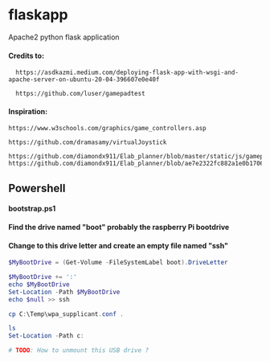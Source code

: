 # flaskapp
Apache2 python flask application



#### Credits to:
```
  https://asdkazmi.medium.com/deploying-flask-app-with-wsgi-and-apache-server-on-ubuntu-20-04-396607e0e40f
  
  https://github.com/luser/gamepadtest
```

#### Inspiration:
```
https://www.w3schools.com/graphics/game_controllers.asp

https://github.com/dramasamy/virtualJoystick

https://github.com/diamondx911/Elab_planner/blob/master/static/js/gamepad.js
https://github.com/diamondx911/Elab_planner/blob/ae7e2322fc882a1e0b170619d0d813f1e1fafc0f/hello.py
```




## Powershell


#### bootstrap.ps1

#### Find the drive named "boot" probably the raspberry Pi bootdrive
#### Change to this drive letter and create an empty file named "ssh"

```powershell
$MyBootDrive = (Get-Volume -FileSystemLabel boot).DriveLetter

$MyBootDrive += ':'
echo $MyBootDrive
Set-Location -Path $MyBootDrive
echo $null >> ssh

cp C:\Temp\wpa_supplicant.conf .

ls
Set-Location -Path c:

# TODO: How to unmount this USB drive ?
```


